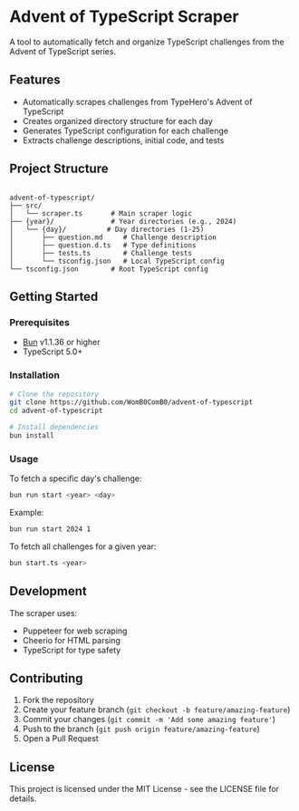 # Advent of TypeScript Scraper

A tool to automatically fetch and organize TypeScript challenges from the Advent of TypeScript series.

## Features

- Automatically scrapes challenges from TypeHero's Advent of TypeScript
- Creates organized directory structure for each day
- Generates TypeScript configuration for each challenge
- Extracts challenge descriptions, initial code, and tests

## Project Structure

```

advent-of-typescript/
├── src/
│   └── scraper.ts       # Main scraper logic
├── {year}/              # Year directories (e.g., 2024)
│   └── {day}/          # Day directories (1-25)
│       ├── question.md     # Challenge description
│       ├── question.d.ts   # Type definitions
│       ├── tests.ts        # Challenge tests
│       └── tsconfig.json   # Local TypeScript config
└── tsconfig.json        # Root TypeScript config

```

## Getting Started

### Prerequisites

- [Bun](https://bun.sh) v1.1.36 or higher
- TypeScript 5.0+

### Installation

```bash
# Clone the repository
git clone https://github.com/WomB0ComB0/advent-of-typescript
cd advent-of-typescript

# Install dependencies
bun install
```

### Usage

To fetch a specific day's challenge:

```bash
bun run start <year> <day>
```

Example:

```bash
bun run start 2024 1
```

To fetch all challenges for a given year:

```bash
bun start.ts <year>
```

## Development

The scraper uses:

- Puppeteer for web scraping
- Cheerio for HTML parsing
- TypeScript for type safety

## Contributing

1. Fork the repository
2. Create your feature branch (`git checkout -b feature/amazing-feature`)
3. Commit your changes (`git commit -m 'Add some amazing feature'`)
4. Push to the branch (`git push origin feature/amazing-feature`)
5. Open a Pull Request

## License

This project is licensed under the MIT License - see the LICENSE file for details.
